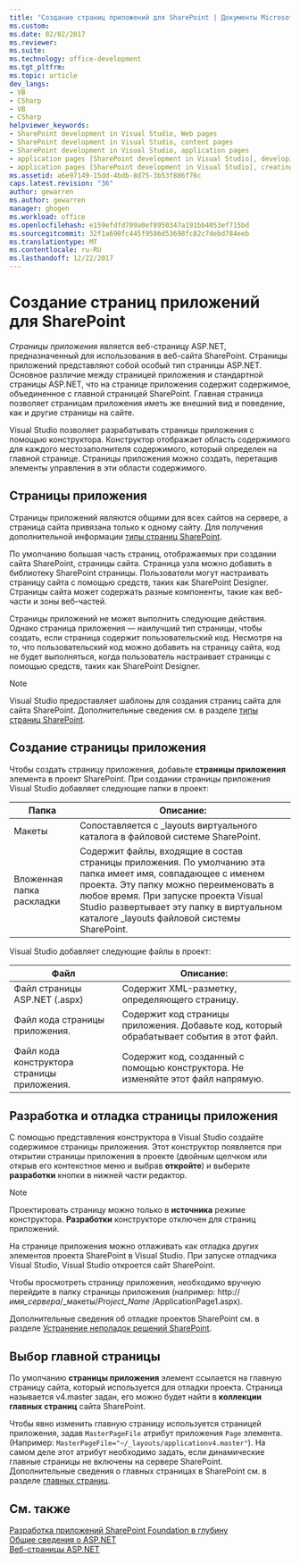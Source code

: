 ```yaml
---
title: "Создание страниц приложений для SharePoint | Документы Microsoft"
ms.custom: 
ms.date: 02/02/2017
ms.reviewer: 
ms.suite: 
ms.technology: office-development
ms.tgt_pltfrm: 
ms.topic: article
dev_langs:
- VB
- CSharp
- VB
- CSharp
helpviewer_keywords:
- SharePoint development in Visual Studio, Web pages
- SharePoint development in Visual Studio, content pages
- SharePoint development in Visual Studio, application pages
- application pages [SharePoint development in Visual Studio], developing
- application pages [SharePoint development in Visual Studio], creating
ms.assetid: a6e97149-15dd-4bdb-8d75-3b53f886f76c
caps.latest.revision: "36"
author: gewarren
ms.author: gewarren
manager: ghogen
ms.workload: office
ms.openlocfilehash: e159efdfd709a0ef8950347a191bb4053ef715bd
ms.sourcegitcommit: 32f1a690fc445f9586d53698fc82c7debd784eeb
ms.translationtype: MT
ms.contentlocale: ru-RU
ms.lasthandoff: 12/22/2017
---
```

# <a name="creating-application-pages-for-sharepoint"></a>Создание страниц приложений для SharePoint
  *Страницы приложения* является веб-страницу ASP.NET, предназначенный для использования в веб-сайта SharePoint. Страницы приложений представляют собой особый тип страницы ASP.NET. Основное различие между страницей приложения и стандартной страницы ASP.NET, что на странице приложения содержит содержимое, объединенное с главной страницей SharePoint. Главная страница позволяет страницам приложения иметь же внешний вид и поведение, как и другие страницы на сайте.  
  
 Visual Studio позволяет разрабатывать страницы приложения с помощью конструктора. Конструктор отображает область содержимого для каждого местозаполнителя содержимого, который определен на главной странице. Страницы приложения можно создать, перетащив элементы управления в эти области содержимого.  
  
## <a name="application-pages"></a>Страницы приложения  
 Страницы приложений являются общими для всех сайтов на сервере, а страница сайта привязана только к одному сайту. Для получения дополнительной информации [типы страниц SharePoint](http://go.microsoft.com/fwlink/?LinkID=211584).  
  
 По умолчанию большая часть страниц, отображаемых при создании сайта SharePoint, страницы сайта. Страница узла можно добавить в библиотеку SharePoint страницы. Пользователи могут настраивать страницу сайта с помощью средств, таких как SharePoint Designer. Страницы сайта может содержать разные компоненты, такие как веб-части и зоны веб-частей.  
  
 Страницы приложений не может выполнить следующие действия. Однако страница приложения — наилучший тип страницы, чтобы создать, если страница содержит пользовательский код. Несмотря на то, что пользовательский код можно добавить на страницу сайта, код не будет выполняться, когда пользователь настраивает страницы с помощью средств, таких как SharePoint Designer.  
  
> [!NOTE]  
>  Visual Studio предоставляет шаблоны для создания страниц сайта для сайта SharePoint. Дополнительные сведения см. в разделе [типы страниц SharePoint](http://go.microsoft.com/fwlink/?LinkID=211584).  
  
## <a name="creating-an-application-page"></a>Создание страницы приложения  
 Чтобы создать страницу приложения, добавьте **страницы приложения** элемента в проект SharePoint. При создании страницы приложения Visual Studio добавляет следующие папки в проект:  
  
|Папка|Описание:|  
|------------|-----------------|  
|Макеты|Сопоставляется с _layouts виртуального каталога в файловой системе SharePoint.|  
|Вложенная папка раскладки|Содержит файлы, входящие в состав страницы приложения. По умолчанию эта папка имеет имя, совпадающее с именем проекта. Эту папку можно переименовать в любое время. При запуске проекта Visual Studio развертывает эту папку в виртуальном каталоге _layouts файловой системы SharePoint.|  
  
 Visual Studio добавляет следующие файлы в проект:  
  
|Файл|Описание:|  
|----------|-----------------|  
|Файл страницы ASP.NET (.aspx)|Содержит XML-разметку, определяющего страницу.|  
|Файл кода страницы приложения.|Содержит код страницы приложения. Добавьте код, который обрабатывает события в этот файл.|  
|Файл кода конструктора страницы приложения.|Содержит код, созданный с помощью конструктора. Не изменяйте этот файл напрямую.|  
  
## <a name="designing-and-debugging-an-application-page"></a>Разработка и отладка страницы приложения  
 С помощью представления конструктора в Visual Studio создайте содержимое страницы приложения. Этот конструктор появляется при открытии страницы приложения в проекте (двойным щелчком или открыв его контекстное меню и выбрав **откройте**) и выберите **разработки** кнопки в нижней части редактор.  
  
> [!NOTE]  
>  Проектировать страницу можно только в **источника** режиме конструктора. **Разработки** конструкторе отключен для страниц приложений.  
  
 На странице приложения можно отлаживать как отладка других элементов проекта SharePoint в Visual Studio. При запуске отладчика Visual Studio, Visual Studio откроется сайт SharePoint.  
  
 Чтобы просмотреть страницу приложения, необходимо вручную перейдите в папку страницы приложения (например: http://*имя_сервера*/_макеты/*Project_Name*  /ApplicationPage1.aspx).  
  
 Дополнительные сведения об отладке проектов SharePoint см. в разделе [Устранение неполадок решений SharePoint](../sharepoint/troubleshooting-sharepoint-solutions.md).  
  
## <a name="choosing-a-master-page"></a>Выбор главной страницы  
 По умолчанию **страницы приложения** элемент ссылается на главную страницу сайта, который используется для отладки проекта. Страница называется v4.master задан, его можно будет найти в **коллекции главных страниц** сайта SharePoint.  
  
 Чтобы явно изменить главную страницу используется страницей приложения, задав `MasterPageFile` атрибут приложения `Page` элемента. (Например: `MasterPageFile="~/_layouts/applicationv4.master"`). На самом деле этот атрибут необходимо задать, если динамические главные страницы не включены на сервере SharePoint. Дополнительные сведения о главных страницах в SharePoint см. в разделе [главных страниц](http://go.microsoft.com/fwlink/?LinkID=169281).  
  
## <a name="see-also"></a>См. также  
 [Разработка приложений SharePoint Foundation в глубину](http://go.microsoft.com/fwlink/?LinkID=182103)   
 [Общие сведения о ASP.NET](/aspnet/overview)   
 [Веб-страницы ASP.NET](/aspnet/web-pages/index)   
  
  